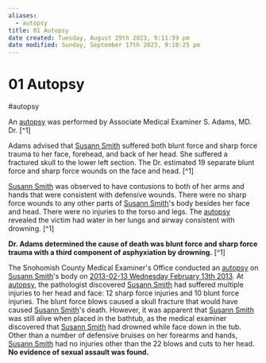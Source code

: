 ```yaml
---
aliases:
  - autopsy
title: 01 Autopsy
date created: Tuesday, August 29th 2023, 9:11:59 pm
date modified: Sunday, September 17th 2023, 9:18:25 pm
---
```


# 01 Autopsy

#autopsy

An [autopsy](01%20Autopsy.md) was performed by Associate Medical Examiner S. Adams, MD. Dr. [^1]

Adams advised that [Susann Smith](01%20Susann%20Smith.md) suffered both blunt force and sharp force trauma to her face, forehead, and back of her head. She suffered a fractured skull to the lower left section. The Dr. estimated 19 separate blunt force and sharp force wounds on the face and head. [^1]

[Susann Smith](01%20Susann%20Smith.md) was observed to have contusions to both of her arms and hands that were consistent with defensive wounds. There were no sharp force wounds to any other parts of [Susann Smith](01%20Susann%20Smith.md)'s body besides her face and head. There were no injuries to the torso and legs. The [autopsy](01%20Autopsy.md) revealed the victim had water in her lungs and airway consistent with drowning. [^1]

**Dr. Adams determined the cause of death was blunt force and sharp force trauma with a third component of asphyxiation by drowning.** [^1]

The Snohomish County Medical Examiner's Office conducted an [autopsy](01%20Autopsy.md) on [Susann Smith](01%20Susann%20Smith.md)'s body on [2013-02-13 Wednesday February 13th 2013](2013-02-13%20Wednesday%20February%2013th%202013.md). At [autopsy](01%20Autopsy.md), the pathologist discovered [Susann Smith](01%20Susann%20Smith.md) had suffered multiple injuries to her head and face: 12 sharp force injuries and 10 blunt force injuries. The blunt force blows caused a skull fracture that would have caused [Susann Smith](01%20Susann%20Smith.md)'s death. However, it was apparent that [Susann Smith](01%20Susann%20Smith.md) was still alive when placed in the bathtub, as the medical examiner discovered that [Susann Smith](01%20Susann%20Smith.md) had drowned while face down in the tub. Other than a number of defensive bruises on her forearms and hands, [Susann Smith](01%20Susann%20Smith.md) had no injuries other than the 22 blows and cuts to her head. **No evidence of sexual assault was found.**
